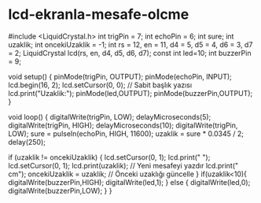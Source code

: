 # lcd-ekranla-mesafe-olcme
#include <LiquidCrystal.h>
int trigPin = 7;
int echoPin = 6;
int sure;
int uzaklik;
int oncekiUzaklik = -1;
int rs = 12, en = 11, d4 = 5, d5 = 4, d6 = 3, d7 = 2;
LiquidCrystal lcd(rs, en, d4, d5, d6, d7);
const int led=10;
int buzzerPin = 9; 

void setup() {
  pinMode(trigPin, OUTPUT);
  pinMode(echoPin, INPUT);
  lcd.begin(16, 2); 
  lcd.setCursor(0, 0); // Sabit başlık yazısı
  lcd.print("Uzaklik:");
  pinMode(led,OUTPUT);
  pinMode(buzzerPin,OUTPUT);
}

void loop() {
  digitalWrite(trigPin, LOW);
  delayMicroseconds(5);
  digitalWrite(trigPin, HIGH);
  delayMicroseconds(10);
  digitalWrite(trigPin, LOW);
  sure = pulseIn(echoPin, HIGH, 11600);
  uzaklik = sure * 0.0345 / 2;
  delay(250);

  if (uzaklik != oncekiUzaklik) {
    lcd.setCursor(0, 1); 
    lcd.print("            ");
    lcd.setCursor(0, 1);
    lcd.print(uzaklik); // Yeni mesafeyi yazdır
    lcd.print(" cm"); 
    oncekiUzaklik = uzaklik; // Önceki uzaklığı güncelle
  }
  if(uzaklik<10){
    digitalWrite(buzzerPin,HIGH);
    digitalWrite(led,1);
  }
  else {
    digitalWrite(led,0);
    digitalWrite(buzzerPin,LOW);
  }
}

